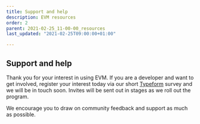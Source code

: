 ```yaml
---
title: Support and help
description: EVM resources
order: 2
parent: 2021-02-25_11-00-00_resources
last_updated: "2021-02-25T09:00:00+01:00"

---
```

## Support and help

Thank you for your interest in using EVM. If you are a developer and want to get involved, register your interest today via our short [Typeform](https://input-output.typeform.com/to/OJsf0XcD) survey and we will be in touch soon. Invites will be sent out in stages as we roll out the program. 

We encourage you to draw on community feedback and support as much as possible.
